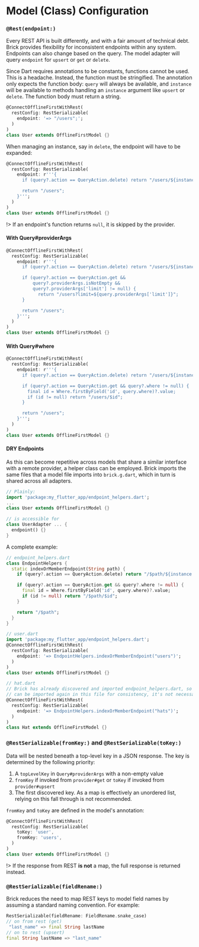 # Model (Class) Configuration

### `@Rest(endpoint:)`

Every REST API is built differently, and with a fair amount of technical debt. Brick provides flexibility for inconsistent endpoints within any system. Endpoints can also change based on the query. The model adapter will query `endpoint` for `upsert` or `get` or `delete`.

Since Dart requires annotations to be constants, functions cannot be used. This is a headache. Instead, the function must be stringified. The annotation only expects the function body: `query` will always be available, and `instance` will be available to methods handling an `instance` argument like `upsert` or `delete`. The function body must return a string.

```dart
@ConnectOfflineFirstWithRest(
  restConfig: RestSerializable(
    endpoint: '=> "/users";';
  )
)
class User extends OfflineFirstModel {}
```

When managing an instance, say in `delete`, the endpoint will have to be expanded:

```dart
@ConnectOfflineFirstWithRest(
  restConfig: RestSerializable(
    endpoint: r'''{
      if (query?.action == QueryAction.delete) return "/users/${instance.id}";

      return "/users";
    }''';
  )
)
class User extends OfflineFirstModel {}
```

!> If an endpoint's function returns `null`, it is skipped by the provider.

#### With Query#providerArgs

```dart
@ConnectOfflineFirstWithRest(
  restConfig: RestSerializable(
    endpoint: r'''{
      if (query?.action == QueryAction.delete) return "/users/${instance.id}";

      if (query?.action == QueryAction.get &&
          query?.providerArgs.isNotEmpty &&
          query?.providerArgs['limit'] != null) {
            return "/users?limit=${query.providerArgs['limit']}";
      }

      return "/users";
    }''';
  )
)
class User extends OfflineFirstModel {}
```

#### With Query#where

```dart
@ConnectOfflineFirstWithRest(
  restConfig: RestSerializable(
    endpoint: r'''{
      if (query?.action == QueryAction.delete) return "/users/${instance.id}";

      if (query?.action == QueryAction.get && query?.where != null) {
        final id = Where.firstByField('id', query.where)?.value;
        if (id != null) return "/users/$id";
      }

      return "/users";
    }''';
  )
)
class User extends OfflineFirstModel {}
```

#### DRY Endpoints

As this can become repetitive across models that share a similar interface with a remote provider, a helper class can be employed. Brick imports the same files that a model file imports into `brick.g.dart`, which in turn is shared across all adapters.

```dart
// Plainly:
import 'package:my_flutter_app/endpoint_helpers.dart';
...
class User extends OfflineFirstModel {}

// is accessible for
class UserAdapter ... {
  endpoint() {}
}
```

A complete example:

```dart
// endpoint_helpers.dart
class EndpointHelpers {
  static indexOrMemberEndpoint(String path) {
    if (query?.action == QueryAction.delete) return "/$path/${instance.id}";

    if (query?.action == QueryAction.get && query?.where != null) {
      final id = Where.firstByField('id', query.where)?.value;
      if (id != null) return "/$path/$id";
    }

    return "/$path";
  }
}

// user.dart
import 'package:my_flutter_app/endpoint_helpers.dart';
@ConnectOfflineFirstWithRest(
  restConfig: RestSerializable(
    endpoint: '=> EndpointHelpers.indexOrMemberEndpoint("users")';
  )
)
class User extends OfflineFirstModel {}

// hat.dart
// Brick has already discovered and imported endpoint_helpers.dart, so while it
// can be imported again in this file for consistency, it's not necessary
@ConnectOfflineFirstWithRest(
  restConfig: RestSerializable(
    endpoint: '=> EndpointHelpers.indexOrMemberEndpoint("hats")';
  )
)
class Hat extends OfflineFirstModel {}
```

### `@RestSerializable(fromKey:)` and `@RestSerializable(toKey:)`

Data will be nested beneath a top-level key in a JSON response. The key is determined by the following priority:

1) A `topLevelKey` in `Query#providerArgs` with a non-empty value
1) `fromKey` if invoked from `provider#get` or `toKey` if invoked from `provider#upsert`
1) The first discovered key. As a map is effectively an unordered list, relying on this fall through is not recommended.

`fromKey` and `toKey` are defined in the model's annotation:

```dart
@ConnectOfflineFirstWithRest(
  restConfig: RestSerializable(
    toKey: 'user',
    fromKey: 'users',
  )
)
class User extends OfflineFirstModel {}
```

!> If the response from REST **is not** a map, the full response is returned instead.

### `@RestSerializable(fieldRename:)`

Brick reduces the need to map REST keys to model field names by assuming a standard naming convention. For example:

```dart
RestSerializable(fieldRename: FieldRename.snake_case)
// on from rest (get)
 "last_name" => final String lastName
// on to rest (upsert)
final String lastName => "last_name"
```
